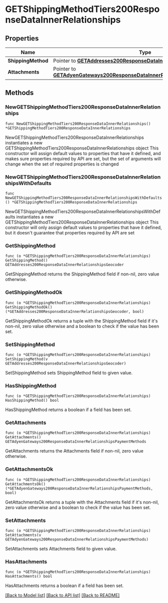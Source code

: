 # GETShippingMethodTiers200ResponseDataInnerRelationships

## Properties

Name | Type | Description | Notes
------------ | ------------- | ------------- | -------------
**ShippingMethod** | Pointer to [**GETAddresses200ResponseDataInnerRelationshipsGeocoder**](GETAddresses200ResponseDataInnerRelationshipsGeocoder.md) |  | [optional] 
**Attachments** | Pointer to [**GETAdyenGateways200ResponseDataInnerRelationshipsPaymentMethods**](GETAdyenGateways200ResponseDataInnerRelationshipsPaymentMethods.md) |  | [optional] 

## Methods

### NewGETShippingMethodTiers200ResponseDataInnerRelationships

`func NewGETShippingMethodTiers200ResponseDataInnerRelationships() *GETShippingMethodTiers200ResponseDataInnerRelationships`

NewGETShippingMethodTiers200ResponseDataInnerRelationships instantiates a new GETShippingMethodTiers200ResponseDataInnerRelationships object
This constructor will assign default values to properties that have it defined,
and makes sure properties required by API are set, but the set of arguments
will change when the set of required properties is changed

### NewGETShippingMethodTiers200ResponseDataInnerRelationshipsWithDefaults

`func NewGETShippingMethodTiers200ResponseDataInnerRelationshipsWithDefaults() *GETShippingMethodTiers200ResponseDataInnerRelationships`

NewGETShippingMethodTiers200ResponseDataInnerRelationshipsWithDefaults instantiates a new GETShippingMethodTiers200ResponseDataInnerRelationships object
This constructor will only assign default values to properties that have it defined,
but it doesn't guarantee that properties required by API are set

### GetShippingMethod

`func (o *GETShippingMethodTiers200ResponseDataInnerRelationships) GetShippingMethod() GETAddresses200ResponseDataInnerRelationshipsGeocoder`

GetShippingMethod returns the ShippingMethod field if non-nil, zero value otherwise.

### GetShippingMethodOk

`func (o *GETShippingMethodTiers200ResponseDataInnerRelationships) GetShippingMethodOk() (*GETAddresses200ResponseDataInnerRelationshipsGeocoder, bool)`

GetShippingMethodOk returns a tuple with the ShippingMethod field if it's non-nil, zero value otherwise
and a boolean to check if the value has been set.

### SetShippingMethod

`func (o *GETShippingMethodTiers200ResponseDataInnerRelationships) SetShippingMethod(v GETAddresses200ResponseDataInnerRelationshipsGeocoder)`

SetShippingMethod sets ShippingMethod field to given value.

### HasShippingMethod

`func (o *GETShippingMethodTiers200ResponseDataInnerRelationships) HasShippingMethod() bool`

HasShippingMethod returns a boolean if a field has been set.

### GetAttachments

`func (o *GETShippingMethodTiers200ResponseDataInnerRelationships) GetAttachments() GETAdyenGateways200ResponseDataInnerRelationshipsPaymentMethods`

GetAttachments returns the Attachments field if non-nil, zero value otherwise.

### GetAttachmentsOk

`func (o *GETShippingMethodTiers200ResponseDataInnerRelationships) GetAttachmentsOk() (*GETAdyenGateways200ResponseDataInnerRelationshipsPaymentMethods, bool)`

GetAttachmentsOk returns a tuple with the Attachments field if it's non-nil, zero value otherwise
and a boolean to check if the value has been set.

### SetAttachments

`func (o *GETShippingMethodTiers200ResponseDataInnerRelationships) SetAttachments(v GETAdyenGateways200ResponseDataInnerRelationshipsPaymentMethods)`

SetAttachments sets Attachments field to given value.

### HasAttachments

`func (o *GETShippingMethodTiers200ResponseDataInnerRelationships) HasAttachments() bool`

HasAttachments returns a boolean if a field has been set.


[[Back to Model list]](../README.md#documentation-for-models) [[Back to API list]](../README.md#documentation-for-api-endpoints) [[Back to README]](../README.md)


